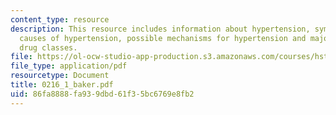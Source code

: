 ```yaml
---
content_type: resource
description: This resource includes information about hypertension, symptoms of hypertension,
  causes of hypertension, possible mechanisms for hypertension and major antihypertensive
  drug classes.
file: https://ol-ocw-studio-app-production.s3.amazonaws.com/courses/hst-151-principles-of-pharmacology-spring-2005/86fa8888fa939dbd61f35bc6769e8fb2_0216_1_baker.pdf
file_type: application/pdf
resourcetype: Document
title: 0216_1_baker.pdf
uid: 86fa8888-fa93-9dbd-61f3-5bc6769e8fb2
---
```

